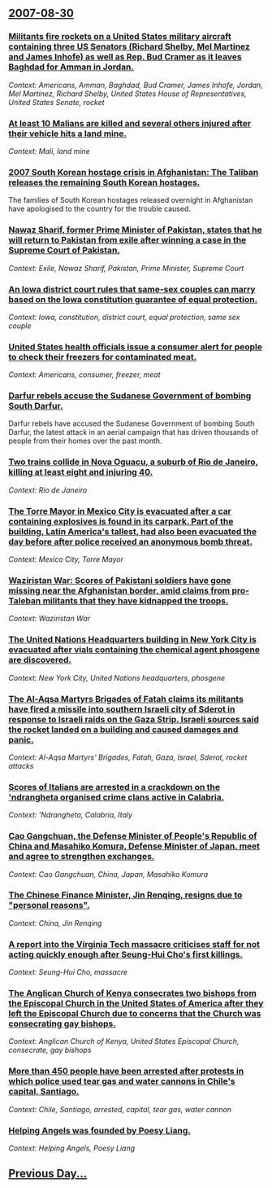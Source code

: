 ## [2007-08-30](/news/2007/08/30/index.md)

### [ Militants fire rockets on a United States military aircraft containing three US Senators (Richard Shelby, Mel Martinez and James Inhofe) as well as Rep. Bud Cramer as it leaves Baghdad for Amman in Jordan. ](/news/2007/08/30/militants-fire-rockets-on-a-united-states-military-aircraft-containing-three-us-senators-richard-shelby-mel-martinez-and-james-inhofe-as.md)
_Context: Americans, Amman, Baghdad, Bud Cramer, James Inhofe, Jordan, Mel Martinez, Richard Shelby, United States House of Representatives, United States Senate, rocket_

### [ At least 10 Malians are killed and several others injured after their vehicle hits a land mine. ](/news/2007/08/30/at-least-10-malians-are-killed-and-several-others-injured-after-their-vehicle-hits-a-land-mine.md)
_Context: Mali, land mine_

### [ 2007 South Korean hostage crisis in Afghanistan: The Taliban releases the remaining South Korean hostages. ](/news/2007/08/30/2007-south-korean-hostage-crisis-in-afghanistan-the-taliban-releases-the-remaining-south-korean-hostages.md)
The families of South Korean hostages released overnight in Afghanistan have apologised to the country for the trouble caused.

### [ Nawaz Sharif, former Prime Minister of Pakistan, states that he will return to Pakistan from exile after winning a case in the Supreme Court of Pakistan. ](/news/2007/08/30/nawaz-sharif-former-prime-minister-of-pakistan-states-that-he-will-return-to-pakistan-from-exile-after-winning-a-case-in-the-supreme-cour.md)
_Context: Exile, Nawaz Sharif, Pakistan, Prime Minister, Supreme Court_

### [ An Iowa district court rules that same-sex couples can marry based on the Iowa constitution guarantee of equal protection. ](/news/2007/08/30/an-iowa-district-court-rules-that-same-sex-couples-can-marry-based-on-the-iowa-constitution-guarantee-of-equal-protection.md)
_Context: Iowa, constitution, district court, equal protection, same sex couple_

### [ United States health officials issue a consumer alert for people to check their freezers for contaminated meat. ](/news/2007/08/30/united-states-health-officials-issue-a-consumer-alert-for-people-to-check-their-freezers-for-contaminated-meat.md)
_Context: Americans, consumer, freezer, meat_

### [ Darfur rebels accuse the Sudanese Government of bombing South Darfur. ](/news/2007/08/30/darfur-rebels-accuse-the-sudanese-government-of-bombing-south-darfur.md)
Darfur rebels have accused the Sudanese Government of bombing South Darfur, the latest attack in an aerial campaign that has driven thousands of people from their homes over the past month.

### [ Two trains collide in Nova Oguacu, a suburb of Rio de Janeiro, killing at least eight and injuring 40. ](/news/2007/08/30/two-trains-collide-in-nova-oguacu-a-suburb-of-rio-de-janeiro-killing-at-least-eight-and-injuring-40.md)
_Context: Rio de Janeiro_

### [ The Torre Mayor in Mexico City is evacuated after a car containing explosives is found in its carpark. Part of the building, Latin America's tallest, had also been evacuated the day before after police received an anonymous bomb threat. ](/news/2007/08/30/the-torre-mayor-in-mexico-city-is-evacuated-after-a-car-containing-explosives-is-found-in-its-carpark-part-of-the-building-latin-america.md)
_Context: Mexico City, Torre Mayor_

### [ Waziristan War: Scores of Pakistani soldiers have gone missing near the Afghanistan border, amid claims from pro-Taleban militants that they have kidnapped the troops. ](/news/2007/08/30/waziristan-war-scores-of-pakistani-soldiers-have-gone-missing-near-the-afghanistan-border-amid-claims-from-pro-taleban-militants-that-the.md)
_Context: Waziristan War_

### [ The United Nations Headquarters building in New York City is evacuated after vials containing the chemical agent phosgene are discovered. ](/news/2007/08/30/the-united-nations-headquarters-building-in-new-york-city-is-evacuated-after-vials-containing-the-chemical-agent-phosgene-are-discovered.md)
_Context: New York City, United Nations headquarters, phosgene_

### [ The Al-Aqsa Martyrs Brigades of Fatah claims its militants have fired a missile into southern Israeli city of Sderot in response to Israeli raids on the Gaza Strip. Israeli sources said the rocket landed on a building and caused damages and panic. ](/news/2007/08/30/the-al-aqsa-martyrs-brigades-of-fatah-claims-its-militants-have-fired-a-missile-into-southern-israeli-city-of-sderot-in-response-to-israeli.md)
_Context: Al-Aqsa Martyrs' Brigades, Fatah, Gaza, Israel, Sderot, rocket attacks_

### [ Scores of Italians are arrested in a crackdown on the 'ndrangheta organised crime clans active in Calabria. ](/news/2007/08/30/scores-of-italians-are-arrested-in-a-crackdown-on-the-ndrangheta-organised-crime-clans-active-in-calabria.md)
_Context: 'Ndrangheta, Calabria, Italy_

### [ Cao Gangchuan, the Defense Minister of People's Republic of China and Masahiko Komura, Defense Minister of Japan. meet and agree to strengthen exchanges. ](/news/2007/08/30/cao-gangchuan-the-defense-minister-of-people-s-republic-of-china-and-masahiko-komura-defense-minister-of-japan-meet-and-agree-to-strengt.md)
_Context: Cao Gangchuan, China, Japan, Masahiko Komura_

### [ The Chinese Finance Minister, Jin Renqing, resigns due to "personal reasons". ](/news/2007/08/30/the-chinese-finance-minister-jin-renqing-resigns-due-to-personal-reasons.md)
_Context: China, Jin Renqing_

### [ A report into the Virginia Tech massacre criticises staff for not acting quickly enough after Seung-Hui Cho's first killings. ](/news/2007/08/30/a-report-into-the-virginia-tech-massacre-criticises-staff-for-not-acting-quickly-enough-after-seung-hui-cho-s-first-killings.md)
_Context: Seung-Hui Cho, massacre_

### [ The Anglican Church of Kenya consecrates two bishops from the Episcopal Church in the United States of America after they left the Episcopal Church due to concerns that the Church was consecrating gay bishops. ](/news/2007/08/30/the-anglican-church-of-kenya-consecrates-two-bishops-from-the-episcopal-church-in-the-united-states-of-america-after-they-left-the-episcopa.md)
_Context: Anglican Church of Kenya, United States Episcopal Church, consecrate, gay bishops_

### [ More than 450 people have been arrested after protests in which police used tear gas and water cannons in Chile's capital, Santiago. ](/news/2007/08/30/more-than-450-people-have-been-arrested-after-protests-in-which-police-used-tear-gas-and-water-cannons-in-chile-s-capital-santiago.md)
_Context: Chile, Santiago, arrested, capital, tear gas, water cannon_

### [ Helping Angels was founded by Poesy Liang.](/news/2007/08/30/helping-angels-was-founded-by-poesy-liang.md)
_Context: Helping Angels, Poesy Liang_

## [Previous Day...](/news/2007/08/29/index.md)

